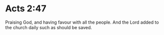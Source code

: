 # Acts 2:47

Praising God, and having favour with all the people. And the Lord added to the church daily such as should be saved.